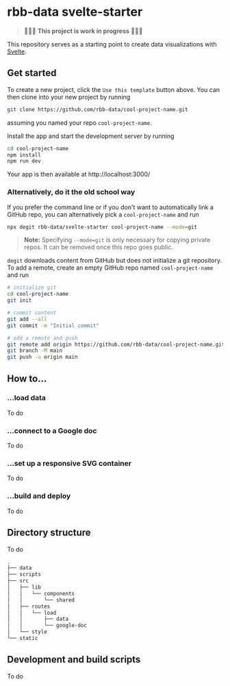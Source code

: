 # rbb-data svelte-starter

> 🚧🚧🚧 **This project is work in progress** 🚧🚧🚧

This repository serves as a starting point to create data visualizations with [Svelte](https://svelte.dev/).

## Get started

To create a new project, click the `Use this template` button above. You can then clone into your new project by running

```bash
git clone https://github.com/rbb-data/cool-project-name.git
```

assuming you named your repo `cool-project-name`.

Install the app and start the development server by running

```bash
cd cool-project-name
npm install
npm run dev
```

Your app is then available at http://localhost:3000/

### Alternatively, do it the old school way

If you prefer the command line or if you don't want to automatically link a GitHub repo, you can alternatively pick a `cool-project-name` and run

```bash
npx degit rbb-data/svelte-starter cool-project-name --mode=git
```

> **Note:** Specifying `--mode=git` is only necessary for copying private repos. It can be removed once this repo goes public.

`degit` downloads content from GitHub but does not initialize a git repository. To add a remote, create an empty GitHub repo named `cool-project-name` and run

```bash
# initialize git
cd cool-project-name
git init

# commit content
git add --all
git commit -m "Initial commit"

# add a remote and push
git remote add origin https://github.com/rbb-data/cool-project-name.git
git branch -M main
git push -u origin main
```

## How to...

### ...load data

To do

### ...connect to a Google doc

To do

### ...set up a responsive SVG container

To do

### ...build and deploy

To do

## Directory structure

To do

```bash
.
├── data
├── scripts
├── src
│   ├── lib
│   │   └── components
│   │       └── shared
│   ├── routes
│   │   └── load
│   │       ├── data
│   │       └── google-doc
│   └── style
└── static
```

## Development and build scripts

To do
